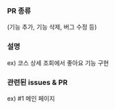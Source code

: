 ### PR 종류
(기능 추가, 기능 삭제, 버그 수정 등)

### 설명
ex) 코스 상세 조회에서 좋아요 기능 구현

### 관련된 issues & PR
ex) #1 메인 페이지
